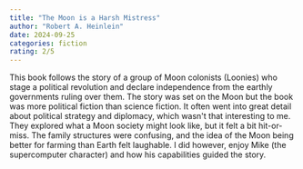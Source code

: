 ```yaml
---
title: "The Moon is a Harsh Mistress"
author: "Robert A. Heinlein"
date: 2024-09-25
categories: fiction
rating: 2/5
---
```


This book follows the story of a group of Moon colonists (Loonies) who stage a political revolution and declare independence from the earthly governments ruling over them. The story was set on the Moon but the book was more political fiction than science fiction. It often went into great detail about political strategy and diplomacy, which wasn't that interesting to me. They explored what a Moon society might look like, but it felt a bit hit-or-miss. The family structures were confusing, and the idea of the Moon being better for farming than Earth felt laughable. I did however, enjoy Mike (the supercomputer character) and how his capabilities guided the story.
